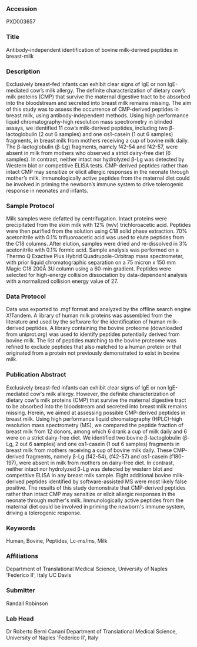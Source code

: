 ### Accession
PXD003657

### Title
Antibody-independent identification of bovine milk-derived peptides in breast-milk

### Description
Exclusively breast-fed infants can exhibit clear signs of IgE or non IgE-mediated cow’s milk allergy. The definite characterization of dietary cow’s milk proteins (CMP) that survive the maternal digestive tract to be absorbed into the bloodstream and secreted into breast milk remains missing. The aim of this study was to assess the occurrence of CMP-derived peptides in breast milk, using antibody-independent methods.  Using high performance liquid chromatography-high resolution mass spectrometry in blinded assays, we identified 11 cow’s milk-derived peptides, including two β-lactoglobulin (2 out 6 samples) and one αs1-casein (1 out 6 samples) fragments, in breast milk from mothers receiving a cup of bovine milk daily. The β-lactoglobulin (β-Lg) fragments, namely f42-54 and f42-57, were absent in milk from mothers who observed a strict dairy-free diet (6 samples). In contrast, neither intact nor hydrolyzed β-Lg was detected by Western blot or competitive ELISA tests.  CMP-derived peptides rather than intact CMP may sensitize or elicit allergic responses in the neonate through mother’s milk. Immunologically active peptides from the maternal diet could be involved in priming the newborn’s immune system to drive tolerogenic response in neonates and infants.

### Sample Protocol
Milk samples were defatted by centrifugation. Intact proteins were precipitated from the skim milk with 12% (w/v) trichloroacetic acid. Peptides were then purified from the solution using C18 solid phase extraction. 70% acetonitrile with 0.1% trifluoroacetic acid was used to elute peptides from the C18 columns. After elution, samples were dried and re-dissolved in 3% acetonitrile with 0.1% formic acid. Sample analysis was performed on a Thermo Q Exactive Plus Hybrid Quadrupole-Orbitrap mass spectrometer, with prior liquid chromatographic separation on a 75 micron x 150 mm Magic C18 200Å 3U column using a 60-min gradient. Peptides were selected for high-energy collision dissociation by data-dependent analysis with a normalized collision energy value of 27.

### Data Protocol
Data was exported to .mgf format and analyzed by the offline search engine X!Tandem. A library of human milk proteins was assembled from the literature and used by the software for the identification of human milk-derived peptides. A library containing the bovine proteome (downloaded from uniprot.org) was used to identify peptides potentially derived from bovine milk. The list of peptides matching to the bovine proteome was refined to exclude peptides that also matched to a human protein or that originated from a protein not previously demonstrated to exist in bovine milk.

### Publication Abstract
Exclusively breast-fed infants can exhibit clear signs of IgE or non IgE-mediated cow's milk allergy. However, the definite characterization of dietary cow's milk proteins (CMP) that survive the maternal digestive tract to be absorbed into the bloodstream and secreted into breast milk remains missing. Herein, we aimed at assessing possible CMP-derived peptides in breast milk. Using high performance liquid chromatography (HPLC)-high resolution mass spectrometry (MS), we compared the peptide fraction of breast milk from 12 donors, among which 6 drank a cup of milk daily and 6 were on a strict dairy-free diet. We identified two bovine &#x3b2;-lactoglobulin (&#x3b2;-Lg, 2 out 6 samples) and one &#x3b1;s1-casein (1 out 6 samples) fragments in breast milk from mothers receiving a cup of bovine milk daily. These CMP-derived fragments, namely &#x3b2;-Lg (f42-54), (f42-57) and &#x3b1;s1-casein (f180-197), were absent in milk from mothers on dairy-free diet. In contrast, neither intact nor hydrolyzed &#x3b2;-Lg was detected by western blot and competitive ELISA in any breast milk sample. Eight additional bovine milk-derived peptides identified by software-assisted MS were most likely false positive. The results of this study demonstrate that CMP-derived peptides rather than intact CMP may sensitize or elicit allergic responses in the neonate through mother's milk. Immunologically active peptides from the maternal diet could be involved in priming the newborn's immune system, driving a tolerogenic response.

### Keywords
Human, Bovine, Peptides, Lc-ms/ms, Milk

### Affiliations
Department of Translational Medical Science, University of Naples 'Federico II', Italy
UC Davis

### Submitter
Randall Robinson

### Lab Head
Dr Roberto Berni Canani
Department of Translational Medical Science, University of Naples 'Federico II', Italy


